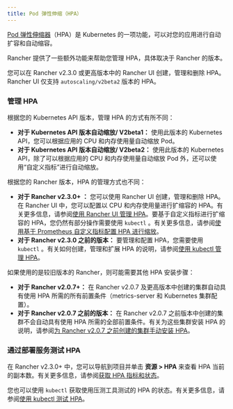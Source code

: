 ```yaml
---
title: Pod 弹性伸缩（HPA）
---
```


[Pod 弹性伸缩器](https://kubernetes.io/docs/tasks/run-application/horizontal-pod-autoscale/)（HPA）是 Kubernetes 的一项功能，可以对您的应用进行自动扩容和自动缩容。

Rancher 提供了一些额外功能来帮助您管理 HPA，具体取决于 Rancher 的版本。

您可以在 Rancher v2.3.0 或更高版本中的 Rancher UI 创建，管理和删除 HPA。Rancher UI 仅支持 `autoscaling/v2beta2` 版本的 HPA。

### 管理 HPA

根据您的 Kubernetes API 版本，管理 HPA 的方式有所不同：

- **对于 Kubernetes API 版本自动缩放/ V2beta1：** 使用此版本的 Kubernetes API，您可以根据应用的 CPU 和内存使用量自动缩放 Pod。
- **对于 Kubernetes API 版本自动缩放/ V2beta2：** 使用此版本的 Kubernetes API，除了可以根据应用的 CPU 和内存使用量自动缩放 Pod 外，还可以使用“自定义指标”进行自动缩放。

根据您的 Rancher 版本，HPA 的管理方式也不同：

- **对于 Rancher v2.3.0+ ：** 您可以使用 Rancher UI 创建，管理和删除 HPA。在 Rancher UI 中，您可以配置以 CPU 和内存使用量进行扩缩容的 HPA。有关更多信息，请参阅[使用 Rancher UI 管理 HPA](/docs/k8s-in-rancher/horitzontal-pod-autoscaler/manage-hpa-with-rancher-ui/_index)。要基于自定义指标进行扩缩容的 HPA，您仍然有部分操作需要使用 `kubectl` 。有关更多信息，请参阅[使用基于 Prometheus 自定义指标配置 HPA 进行缩放](/docs/k8s-in-rancher/horitzontal-pod-autoscaler/manage-hpa-with-kubectl/_index)。
- **对于 Rancher v2.3.0 之前的版本：** 要管理和配置 HPA，您需要使用 `kubectl` 。有关如何创建，管理和扩展 HPA 的说明，请参阅[使用 kubectl 管理 HPA](/docs/k8s-in-rancher/horitzontal-pod-autoscaler/manage-hpa-with-kubectl/_index)。

如果使用的是较旧版本的 Rancher，则可能需要其他 HPA 安装步骤：

- **对于 Rancher v2.0.7+：** 在 Rancher v2.0.7 及更高版本中创建的集群自动具有使用 HPA 所需的所有前置条件（metrics-server 和 Kubernetes 集群配置）。
- **对于 Rancher v2.0.7 之前的版本：** 在 Rancher v2.0.7 之前版本中创建的集群不会自动具有使用 HPA 所需的全部前置条件。有关为这些集群安装 HPA 的说明，请参阅[为 Rancher v2.0.7 之前创建的集群手动安装 HPA](/docs/k8s-in-rancher/horitzontal-pod-autoscaler/hpa-for-rancher-before-2_0_7/_index)。

### 通过部署服务测试 HPA

在 Rancher v2.3.0+ 中，您可以导航到项目并单击 **资源 > HPA** 来查看 HPA 当前的副本数。有关更多信息，请参阅[获取 HPA 指标和状态](/docs/k8s-in-rancher/horitzontal-pod-autoscaler/manage-hpa-with-rancher-ui/_index)。

您也可以使用 `kubectl` 获取使用压测工具测试的 HPA 的状态。有关更多信息，请参阅[使用 kubectl 测试 HPA](/docs/k8s-in-rancher/horitzontal-pod-autoscaler/testing-hpa/_index)。
